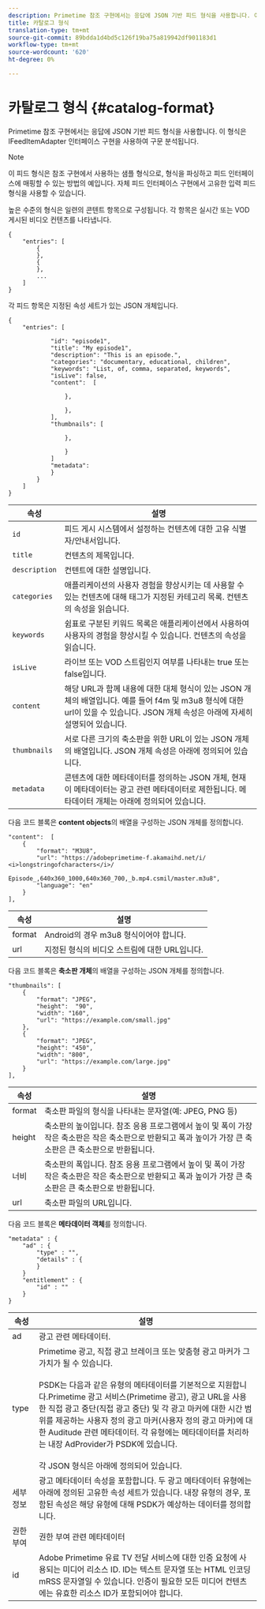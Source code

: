 ```yaml
---
description: Primetime 참조 구현에서는 응답에 JSON 기반 피드 형식을 사용합니다. 이 형식은 IFeedItemAdapter 인터페이스 구현을 사용하여 구문 분석됩니다.
title: 카탈로그 형식
translation-type: tm+mt
source-git-commit: 89bdda1d4bd5c126f19ba75a819942df901183d1
workflow-type: tm+mt
source-wordcount: '620'
ht-degree: 0%

---
```



# 카탈로그 형식 {#catalog-format}

Primetime 참조 구현에서는 응답에 JSON 기반 피드 형식을 사용합니다. 이 형식은 IFeedItemAdapter 인터페이스 구현을 사용하여 구문 분석됩니다.

>[!NOTE]
>
>이 피드 형식은 참조 구현에서 사용하는 샘플 형식으로, 형식을 파싱하고 피드 인터페이스에 매핑할 수 있는 방법의 예입니다. 자체 피드 인터페이스 구현에서 고유한 입력 피드 형식을 사용할 수 있습니다.

높은 수준의 형식은 일련의 콘텐트 항목으로 구성됩니다. 각 항목은 실시간 또는 VOD 게시된 비디오 컨텐츠를 나타냅니다.

```
{
    "entries": [
        {
        },
        {
        },
        ...
    ]
}
```

각 피드 항목은 지정된 속성 세트가 있는 JSON 개체입니다.

```
{
    "entries": [
        
            "id": "episode1",
            "title": "My episode1",
            "description": "This is an episode.",
            "categories": "documentary, educational, children",
            "keywords": "List, of, comma, separated, keywords",
            "isLive": false,
            "content":  [
                
                },
                
                },
            ],
            "thumbnails": [
                
                },
                
                }
            ]
            "metadata": 
            } 
        }
    ]
}
```

| 속성 | 설명 |
|---|---|
| `id` | 피드 게시 시스템에서 설정하는 컨텐츠에 대한 고유 식별자/안내서입니다. |
| `title` | 컨텐츠의 제목입니다. |
| `description` | 컨텐트에 대한 설명입니다. |
| `categories` | 애플리케이션의 사용자 경험을 향상시키는 데 사용할 수 있는 컨텐츠에 대해 태그가 지정된 카테고리 목록. 컨텐츠의 속성을 읽습니다. |
| `keywords` | 쉼표로 구분된 키워드 목록은 애플리케이션에서 사용하여 사용자의 경험을 향상시킬 수 있습니다. 컨텐츠의 속성을 읽습니다. |
| `isLive` | 라이브 또는 VOD 스트림인지 여부를 나타내는 true 또는 false입니다. |
| `content` | 해당 URL과 함께 내용에 대한 대체 형식이 있는 JSON 개체의 배열입니다. 예를 들어 f4m 및 m3u8 형식에 대한 url이 있을 수 있습니다. JSON 개체 속성은 아래에 자세히 설명되어 있습니다. |
| `thumbnails` | 서로 다른 크기의 축소판을 위한 URL이 있는 JSON 개체의 배열입니다. JSON 개체 속성은 아래에 정의되어 있습니다. |
| `metadata` | 콘텐츠에 대한 메타데이터를 정의하는 JSON 개체, 현재 이 메타데이터는 광고 관련 메타데이터로 제한됩니다. 메타데이터 개체는 아래에 정의되어 있습니다. |

다음 코드 블록은 **content objects**&#x200B;의 배열을 구성하는 JSON 개체를 정의합니다.

```
"content":  [
    {
        "format": "M3U8",
        "url": "https://adobeprimetime-f.akamaihd.net/i/
<i>longstringofcharacters</i>/
                 Episode_,640x360_1000,640x360_700,_b.mp4.csmil/master.m3u8",
        "language": "en"
    }  
],
```

| 속성 | 설명 |
|--- |--- |
| format | Android의 경우 m3u8 형식이어야 합니다. |
| url | 지정된 형식의 비디오 스트림에 대한 URL입니다. |

다음 코드 블록은 **축소판 개체**&#x200B;의 배열을 구성하는 JSON 개체를 정의합니다.

```
"thumbnails": [
    {
        "format": "JPEG",
        "height":  "90",
        "width": "160",
        "url": "https://example.com/small.jpg"
    },
    {
        "format": "JPEG",
        "height": "450",
        "width": "800",
        "url": "https://example.com/large.jpg"
    }
],
```

| 속성 | 설명 |
|---|---|
| format | 축소판 파일의 형식을 나타내는 문자열(예: JPEG, PNG 등) |
| height | 축소판의 높이입니다. 참조 응용 프로그램에서 높이 및 폭이 가장 작은 축소판은 작은 축소판으로 반환되고 폭과 높이가 가장 큰 축소판은 큰 축소판으로 반환됩니다. |
| 너비 | 축소판의 폭입니다. 참조 응용 프로그램에서 높이 및 폭이 가장 작은 축소판은 작은 축소판으로 반환되고 폭과 높이가 가장 큰 축소판은 큰 축소판으로 반환됩니다. |
| url | 축소판 파일의 URL입니다. |

다음 코드 블록은 **메타데이터 객체**&#x200B;를 정의합니다.

```
"metadata" : {
    "ad" : {
        "type" : "",
        "details" : {
        }
    }
    "entitlement" : {
        "id" : ""
    }
}
```

| 속성 | 설명 |
|--- |--- |
| ad | 광고 관련 메타데이터. |
| type | Primetime 광고, 직접 광고 브레이크 또는 맞춤형 광고 마커가 그 가치가 될 수 있습니다. <br/><br/>PSDK는 다음과 같은 유형의 메타데이터를 기본적으로 지원합니다.Primetime 광고 서비스(Primetime 광고), 광고 URL을 사용한 직접 광고 중단(직접 광고 중단) 및 각 광고 마커에 대한 시간 범위를 제공하는 사용자 정의 광고 마커(사용자 정의 광고 마커)에 대한 Auditude 관련 메타데이터. 각 유형에는 메타데이터를 처리하는 내장 AdProvider가 PSDK에 있습니다.  <br/><br/>각 JSON 형식은 아래에 정의되어 있습니다. |
| 세부 정보 | 광고 메타데이터 속성을 포함합니다. 두 광고 메타데이터 유형에는 아래에 정의된 고유한 속성 세트가 있습니다. 내장 유형의 경우, 포함된 속성은 해당 유형에 대해 PSDK가 예상하는 데이터를 정의합니다. |
| 권한 부여 | 권한 부여 관련 메타데이터 |
| id | Adobe Primetime 유료 TV 전달 서비스에 대한 인증 요청에 사용되는 미디어 리소스 ID. ID는 텍스트 문자열 또는 HTML 인코딩 mRSS 문자열일 수 있습니다. 인증이 필요한 모든 미디어 컨텐츠에는 유효한 리소스 ID가 포함되어야 합니다. |

